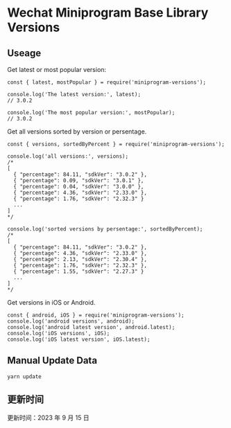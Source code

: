 
# Wechat Miniprogram Base Library Versions

## Useage

Get latest or most popular version:

```;
const { latest, mostPopular } = require('miniprogram-versions');

console.log('The latest version:', latest);
// 3.0.2

console.log('The most popular version:', mostPopular);
// 3.0.2

```

Get all versions sorted by version or persentage.

```
const { versions, sortedByPercent } = require('miniprogram-versions');

console.log('all versions:', versions);
/*
[
  { "percentage": 84.11, "sdkVer": "3.0.2" },
  { "percentage": 0.09, "sdkVer": "3.0.1" },
  { "percentage": 0.04, "sdkVer": "3.0.0" },
  { "percentage": 4.36, "sdkVer": "2.33.0" },
  { "percentage": 1.76, "sdkVer": "2.32.3" }
  ...
]
*/

console.log('sorted versions by persentage:', sortedByPercent);
/*
[
  { "percentage": 84.11, "sdkVer": "3.0.2" },
  { "percentage": 4.36, "sdkVer": "2.33.0" },
  { "percentage": 2.13, "sdkVer": "2.30.4" },
  { "percentage": 1.76, "sdkVer": "2.32.3" },
  { "percentage": 1.55, "sdkVer": "2.27.3" }
  ...
]
*/
```

Get versions in iOS or Android.

```
const { android, iOS } = require('miniprogram-versions');
console.log('android versions', android);
console.log('android latest version', android.latest);
console.log('iOS versions', iOS);
console.log('iOS latest version', iOS.latest);
```

## Manual Update Data

```
yarn update
```

## 更新时间

更新时间：2023 年 9 月 15 日
